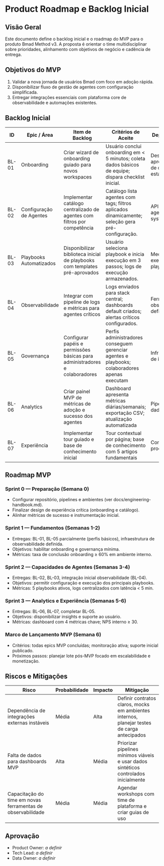 # Product Roadmap e Backlog Inicial

## Visão Geral

Este documento define o backlog inicial e o roadmap do MVP para o produto Bmad Method v3. A proposta é orientar o time multidisciplinar sobre prioridades, alinhamento com objetivos de negócio e cadência de entrega.

## Objetivos do MVP

1. Validar a nova jornada de usuários Bmad com foco em adoção rápida.
2. Disponibilizar fluxo de gestão de agentes com configuração simplificada.
3. Entregar integrações essenciais com plataforma core de observabilidade e automações existentes.

## Backlog Inicial

| ID | Epic / Área | Item de Backlog | Critérios de Aceite | Dependências |
|----|-------------|-----------------|---------------------|---------------|
| BL-01 | Onboarding | Criar wizard de onboarding guiado para novos workspaces | Usuário conclui onboarding em < 5 minutos; coleta dados básicos de equipe; dispara checklist inicial. | Design UX aprovado; APIs de cadastro estáveis |
| BL-02 | Configuração de Agentes | Implementar catálogo centralizado de agentes com filtros por competência | Catálogo lista agentes com tags; filtros aplicados dinamicamente; seleção gera pré-configuração. | APIs de agentes; design system |
| BL-03 | Playbooks Automatizados | Disponibilizar biblioteca inicial de playbooks com templates pré-aprovados | Usuário seleciona playbook e inicia execução em 3 passos; logs de execução armazenados. | Mecanismo de execução de playbooks |
| BL-04 | Observabilidade | Integrar com pipeline de logs e métricas para agentes críticos | Logs enviados para stack central; dashboards default criados; alertas críticos configurados. | Ferramentas de observabilidade definidas |
| BL-05 | Governança | Configurar papéis e permissões básicas para administradores e colaboradores | Perfis administradores conseguem gerenciar agentes e playbooks; colaboradores apenas executam | Infraestrutura de identidade |
| BL-06 | Analytics | Criar painel MVP de métricas de adoção e sucesso dos agentes | Dashboard apresenta métricas diárias/semanais; exportação CSV; atualização automatizada | Pipelines de dados |
| BL-07 | Experiência | Implementar tour guiado e base de conhecimento inicial | Tour contextual por página; base de conhecimento com 5 artigos fundamentais | Conteúdo produzido |

## Roadmap MVP

### Sprint 0 — Preparação (Semana 0)
- Configurar repositório, pipelines e ambientes (ver docs/engineering-handbook.md).
- Finalizar design de experiência crítica (onboarding e catálogo).
- Alinhar métricas de sucesso e instrumentação inicial.

### Sprint 1 — Fundamentos (Semanas 1-2)
- Entregas: BL-01, BL-05 parcialmente (perfis básicos), infraestrutura de observabilidade definida.
- Objetivos: habilitar onboarding e governança mínima.
- Métricas: taxa de conclusão onboarding ≥ 60% em ambiente interno.

### Sprint 2 — Capacidades de Agentes (Semanas 3-4)
- Entregas: BL-02, BL-03, integração inicial observabilidade (BL-04).
- Objetivos: permitir configuração e execução dos principais playbooks.
- Métricas: 5 playbooks ativos, logs centralizados com latência < 5 min.

### Sprint 3 — Analytics e Experiência (Semanas 5-6)
- Entregas: BL-06, BL-07, completar BL-05.
- Objetivos: disponibilizar insights e suporte ao usuário.
- Métricas: dashboard com 4 métricas chave; NPS interno ≥ 30.

### Marco de Lançamento MVP (Semana 6)
- Critérios: todas epics MVP concluídas; monitoração ativa; suporte inicial publicado.
- Próximos passos: planejar lote pós-MVP focado em escalabilidade e monetização.

## Riscos e Mitigações

| Risco | Probabilidade | Impacto | Mitigação |
|-------|---------------|---------|-----------|
| Dependência de integrações externas instáveis | Média | Alta | Definir contratos claros, mocks em ambientes internos, planejar testes de carga antecipados |
| Falta de dados para dashboards MVP | Alta | Média | Priorizar pipelines mínimos viáveis e usar dados sintéticos controlados inicialmente |
| Capacitação do time em novas ferramentas de observabilidade | Média | Média | Agendar workshops com time de plataforma e criar guias de uso |

## Aprovação

- Product Owner: _a definir_
- Tech Lead: _a definir_
- Data Owner: _a definir_
